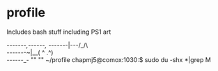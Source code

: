 profile
=======
Includes bash stuff including PS1 art

-_-_-_-_-_-_-_,------, 
_-_-_-_-_-_-_-|---/\_/\          
-_-_-_-_-_-_-~|__( ^ .^)  
_-_-_-_-_-_-_-   ""  ""  ~/profile
chapmj5@comox:1030:$ sudo du -shx *|grep M

